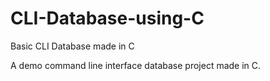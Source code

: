 # CLI-Database-using-C
Basic CLI Database made in C

A demo command line interface database project made in C.
